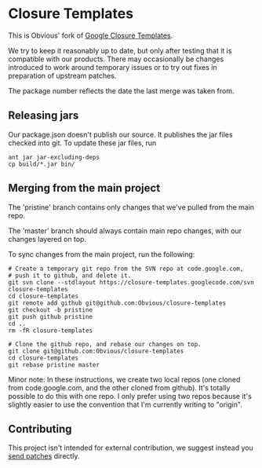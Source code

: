 # Closure Templates

This is Obvious' fork of
[Google Closure Templates](http://code.google.com/p/closure-templates).

We try to keep it reasonably up to date, but only after testing that it is
compatible with our products. There may occasionally be changes introduced to
work around temporary issues or to try out fixes in preparation of upstream
patches.

The package number reflects the date the last merge was taken from.

## Releasing jars

Our package.json doesn't publish our source. It publishes the jar files 
checked into git. To update these jar files, run

```
ant jar jar-excluding-deps
cp build/*.jar bin/
```

## Merging from the main project

The 'pristine' branch contains only changes that we've pulled from the main repo.

The 'master' branch should always contain main repo changes, with our changes layered on top.

To sync changes from the main project, run the following:

```
# Create a temporary git repo from the SVN repo at code.google.com,
# push it to github, and delete it.
git svn clone --stdlayout https://closure-templates.googlecode.com/svn closure-templates
cd closure-templates
git remote add github git@github.com:Obvious/closure-templates
git checkout -b pristine
git push github pristine
cd ..
rm -fR closure-templates

# Clone the github repo, and rebase our changes on top.
git clone git@github.com:Obvious/closure-templates
cd closure-templates
git rebase pristine master
```

Minor note: In these instructions, we create two local repos (one cloned from code.google.com,
and the other cloned from github). It's totally possible to do this with one repo. I only
prefer using two repos because it's slightly easier to use the convention that I'm currently
writing to "origin".

## Contributing

This project isn't intended for external contribution, we suggest instead you
[send patches](https://code.google.com/p/closure-templates/)
directly.